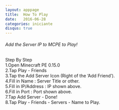 ```yaml
---
layout: apppage
title:  How To Play
date:   2016-06-28
categories: iniciante
disqus: true
---
```

###### Add the Server IP to MCPE to Play!
Step By Step  
1.Open Minecraft PE 0.15.0  
2.Tap Play - Friends  
3.Tap the Add Server Icon (Right of the ‘Add Friend’).  
4.Fill in Name : Server Title or other.  
5.Fill in IP/Address : IP shown above.  
6.Fill in Port : Port shown above.  
7.Tap Add Server - Done!  
8.Tap Play - Friends - Servers - Name to Play.  


